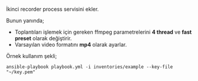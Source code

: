 İkinci recorder process servisini ekler.

Bunun yanında;
* Toplantıları işlemek için gereken ffmpeg parametrelerini **4 thread** ve **fast preset** olarak değiştirir.
* Varsayılan video formatını **mp4** olarak ayarlar.

Örnek kullanım şekli;

`ansible-playbook playbook.yml -i inventories/example --key-file "~/key.pem"`